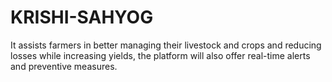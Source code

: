 # KRISHI-SAHYOG
It assists farmers in better managing their  livestock and crops and reducing losses while  increasing yields, the platform will also offer  real-time alerts and preventive measures.

